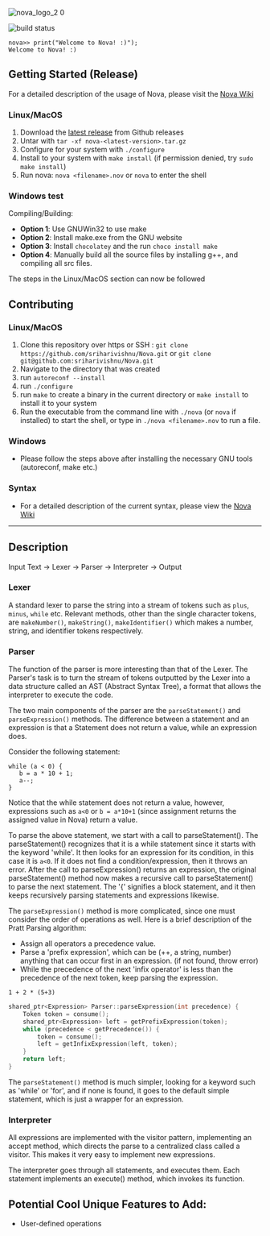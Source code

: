![nova_logo_2 0](https://user-images.githubusercontent.com/37857112/95665390-b3986c00-0b1d-11eb-8870-a33562fa6332.png)

![build status](https://github.com/sriharivishnu/Nova/workflows/build/badge.svg)
```
nova>> print("Welcome to Nova! :)");
Welcome to Nova! :)
```
## Getting Started (Release)
For a detailed description of the usage of Nova, please visit the [Nova Wiki](https://github.com/sriharivishnu/Nova/wiki)
### Linux/MacOS
1. Download the [latest release](https://github.com/sriharivishnu/Nova/releases/latest) from Github releases 
2. Untar with `tar -xf nova-<latest-version>.tar.gz`
3. Configure for your system with `./configure`
4. Install to your system with `make install` (if permission denied, try `sudo make install`)
5. Run nova: `nova <filename>.nov` or `nova` to enter the shell
### Windows test
Compiling/Building:
- **Option 1**: Use GNUWin32 to use make
- **Option 2**: Install make.exe from the GNU website
- **Option 3**: Install `chocolatey` and the run `choco install make`
- **Option 4**: Manually build all the source files by installing g++, and compiling all src files.

The steps in the Linux/MacOS section can now be followed

## Contributing
### Linux/MacOS
1. Clone this repository over https or SSH : `git clone https://github.com/sriharivishnu/Nova.git` or `git clone git@github.com:sriharivishnu/Nova.git`
2. Navigate to the directory that was created
3. run `autoreconf --install`
4. run `./configure`
5. run `make` to create a binary in the current directory or `make install` to install it to your system
6. Run the executable from the command line with `./nova` (or `nova` if installed) to start the shell, or type in `./nova <filename>.nov` to run a file.

### Windows
- Please follow the steps above after installing the necessary GNU tools (autoreconf, make etc.)

### Syntax
- For a detailed description of the current syntax, please view the [Nova Wiki](https://github.com/sriharivishnu/Nova/wiki)
---

## Description
Input Text -> Lexer -> Parser -> Interpreter -> Output

### Lexer
A standard lexer to parse the string into a stream of tokens such as `plus`, `minus`, `while` etc. Relevant methods, other than the single character tokens, are `makeNumber()`, `makeString()`, `makeIdentifier()` which makes a number, string, and identifier tokens respectively.

### Parser
The function of the parser is more interesting than that of the Lexer. The Parser's task is to turn the stream of tokens outputted by the Lexer into a data structure called an AST (Abstract Syntax Tree), a format that allows the interpreter to execute the code. 

The two main components of the parser are the `parseStatement()` and `parseExpression()` methods. The difference between a statement and an expression is that a Statement does not return a value, while an expression does.

Consider the following statement:
```
while (a < 0) {
   b = a * 10 + 1;
   a--;
}
```
Notice that the while statement does not return a value, however, expressions such as `a<0` or `b = a*10+1` (since assignment returns the assigned value in Nova) return a value.

To parse the above statement, we start with a call to parseStatement(). The parseStatement() recognizes that it is a while statement since it starts with the keyword 'while'. It then looks for an expression for its condition, in this case it is `a<0`. If it does not find a condition/expression, then it throws an error. After the call to parseExpression() returns an expression, the original parseStatement() method now makes a recursive call to parseStatement() to parse the next statement. The '{' signifies a block statement, and it then keeps recursively parsing statements and expressions likewise.

The `parseExpression()` method is more complicated, since one must consider the order of operations as well. Here is a brief description of the Pratt Parsing algorithm: 
- Assign all operators a precedence value.
- Parse a 'prefix expression', which can be (++, a string, number) anything that can occur first in an expression. (if not found, throw error)
- While the precedence of the next 'infix operator' is less than the precedence of the next token, keep parsing the expression.

```
1 + 2 * (5+3)
```

```c++
shared_ptr<Expression> Parser::parseExpression(int precedence) {
    Token token = consume();
    shared_ptr<Expression> left = getPrefixExpression(token);
    while (precedence < getPrecedence()) {
        token = consume();
        left = getInfixExpression(left, token);
    }
    return left;
}
```

The `parseStatement()` method is much simpler, looking for a keyword such as 'while' or 'for', and if none is found, it goes to the default simple statement, which is just a wrapper for an expression.

### Interpreter

All expressions are implemented with the visitor pattern, implementing an accept method, which directs the parse to a centralized class called a visitor. This makes it very easy to implement new expressions. 

The interpreter goes through all statements, and executes them. Each statement implements an execute() method, which invokes its function. 

## Potential Cool Unique Features to Add:
- User-defined operations

